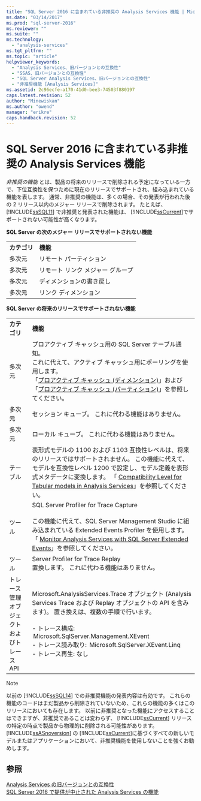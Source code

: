 ```yaml
---
title: "SQL Server 2016 に含まれている非推奨の Analysis Services 機能 | Microsoft Docs"
ms.date: "03/14/2017"
ms.prod: "sql-server-2016"
ms.reviewer: ""
ms.suite: ""
ms.technology: 
  - "analysis-services"
ms.tgt_pltfrm: ""
ms.topic: "article"
helpviewer_keywords: 
  - "Analysis Services、旧バージョンとの互換性"
  - "SSAS、旧バージョンとの互換性"
  - "SQL Server Analysis Services、旧バージョンとの互換性"
  - "非推奨機能 [Analysis Services]"
ms.assetid: 2c96ecfe-a170-41d0-bee3-74503f880197
caps.latest.revision: 52
author: "Minewiskan"
ms.author: "owend"
manager: "erikre"
caps.handback.revision: 52
---
```

# SQL Server 2016 に含まれている非推奨の Analysis Services 機能
  *非推奨の機能* とは、製品の将来のリリースで削除される予定になっている一方で、下位互換性を保つために現在のリリースでサポートされ、組み込まれている機能を表します。 通常、非推奨の機能は、多くの場合、その発表が行われた後の 2 リリース以内のメジャー リリースで削除されます。 たとえば、 [!INCLUDE[ssSQL11](../includes/sssql11-md.md)] で非推奨と発表された機能は、 [!INCLUDE[ssCurrent](../includes/sscurrent-md.md)]でサポートされない可能性が高くなります。  
  
 **SQL Server の次のメジャー リリースでサポートされない機能**  
  
|||  
|-|-|  
|**カテゴリ**|**機能**|  
|多次元|リモート パーティション|  
|多次元|リモート リンク メジャー グループ|  
|多次元|ディメンションの書き戻し|  
|多次元|リンク ディメンション|  
  
 **SQL Server の将来のリリースでサポートされない機能**  
  
|||  
|-|-|  
|**カテゴリ**|**機能**|  
|多次元|プロアクティブ キャッシュ用の SQL Server テーブル通知。  <br />これに代えて、アクティブ キャッシュ用にポーリングを使用します。 <br />「[プロアクティブ キャッシュ (ディメンション)](../analysis-services/multidimensional-models-olap-logical-dimension-objects/proactive-caching-dimensions.md)」および「[プロアクティブ キャッシュ (パーティション)](../Topic/Proactive%20Caching%20\(Partitions\).md)」を参照してください。|  
|多次元|セッション キューブ。 これに代わる機能はありません。|  
|多次元|ローカル キューブ。 これに代わる機能はありません。|  
|テーブル|表形式モデルの 1100 および 1103 互換性レベルは、将来のリリースではサポートされません。 この機能に代えて、モデルを互換性レベル 1200 で設定し、モデル定義を表形式メタデータに変換します。 「 [Compatibility Level for Tabular models in Analysis Services](../analysis-services/tabular-models/compatibility-level-for-tabular-models-in-analysis-services.md)」を参照してください。|  
|ツール|SQL Server Profiler for Trace Capture<br /><br /> この機能に代えて、SQL Server Management Studio に組み込まれている Extended Events Profiler を使用します。  <br /> 「 [Monitor Analysis Services with SQL Server Extended Events](../analysis-services/instances/monitor-analysis-services-with-sql-server-extended-events.md)」を参照してください。|  
|ツール|Server Profiler for Trace Replay <br />置換します。 これに代わる機能はありません。|  
|トレース管理オブジェクトおよびトレース API|Microsoft.AnalysisServices.Trace オブジェクト (Analysis Services Trace および Replay オブジェクトの API を含みます)。 置き換えは、複数の手順で行います。<br /><br /> - トレース構成:  Microsoft.SqlServer.Management.XEvent<br />- トレース読み取り:  Microsoft.SqlServer.XEvent.Linq<br />- トレース再生: なし|  
  
> [!NOTE]  
>  以前の [!INCLUDE[ssSQL14](../includes/sssql14-md.md)] での非推奨機能の発表内容は有効です。 これらの機能のコードはまだ製品から削除されていないため、これらの機能の多くはこのリリースにおいても存在します。 以前に非推奨となった機能にアクセスすることはできますが、非推奨であることは変わらず、 [!INCLUDE[ssCurrent](../includes/sscurrent-md.md)] リリースの特定の時点で製品から物理的に削除される可能性があります。 [!INCLUDE[ssASnoversion](../includes/ssasnoversion-md.md)] の [!INCLUDE[ssCurrent](../includes/sscurrent-md.md)]に基づくすべての新しいモデルまたはアプリケーションにおいて、非推奨機能を使用しないことを強くお勧めします。  
  
## 参照  
 [Analysis Services の旧バージョンとの互換性](../analysis-services/analysis-services-backward-compatibility.md)   
 [SQL Server 2016 で提供が中止された Analysis Services の機能](../analysis-services/discontinued-analysis-services-functionality-in-sql-server-2016.md)  
  
  